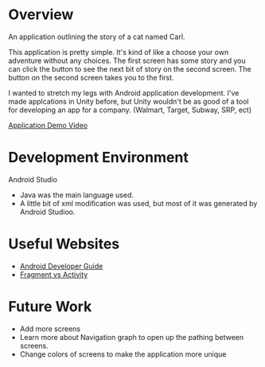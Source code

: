 # Overview


An application outlining the story of a cat named Carl.

This application is pretty simple. It's kind of like a choose your own adventure without any choices. The first screen has some story and you can click the button to see the next bit of story on the second screen. The button on the second screen takes you to the first.


I wanted to stretch my legs with Android application development. I've made applcations in Unity before, but Unity wouldn't be as good of a tool for developing an app for a company. (Walmart, Target, Subway, SRP, ect)


[Application Demo Video](https://youtu.be/ArNQKtkXl9c)

# Development Environment

Android Studio

* Java was the main language used. 
* A little bit of xml modification was used, but most of it was generated by Android Studioo.

# Useful Websites

* [Android Developer Guide](https://developer.android.com/guide)
* [Fragment vs Activity](https://www.geeksforgeeks.org/difference-between-a-fragment-and-an-activity-in-android/)

# Future Work

* Add more screens
* Learn more about Navigation graph to open up the pathing between screens.
* Change colors of screens to make the application more unique
